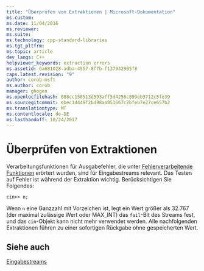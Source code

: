 ```yaml
---
title: "Überprüfen von Extraktionen | Microsoft-Dokumentation"
ms.custom: 
ms.date: 11/04/2016
ms.reviewer: 
ms.suite: 
ms.technology: cpp-standard-libraries
ms.tgt_pltfrm: 
ms.topic: article
dev_langs: C++
helpviewer_keywords: extraction errors
ms.assetid: 6a681028-adba-4557-8f7b-f137932905f8
caps.latest.revision: "9"
author: corob-msft
ms.author: corob
manager: ghogen
ms.openlocfilehash: 088cc150513d593aff5d4250c899eb3712c5fe39
ms.sourcegitcommit: ebec1d449f2bd98aa851667c2bfeb7e27ce657b2
ms.translationtype: MT
ms.contentlocale: de-DE
ms.lasthandoff: 10/24/2017
---
```

# <a name="testing-for-extraction-errors"></a>Überprüfen von Extraktionen
Verarbeitungsfunktionen für Ausgabefehler, die unter [Fehlerverarbeitende Funktionen](../standard-library/output-file-stream-member-functions.md) erörtert wurden, sind für Eingabestreams relevant. Das Testen auf Fehler ist während der Extraktion wichtig. Berücksichtigen Sie Folgendes:  
  
```  
cin>> n;  
```  
  
 Wenn `n` eine Ganzzahl mit Vorzeichen ist, legt ein Wert größer als 32.767 (der maximal zulässige Wert oder MAX_INT) das `fail`-Bit des Streams fest, und das `cin`-Objekt kann nicht mehr verwendet werden. Alle nachfolgenden Extraktionen führen zu einer sofortigen Rückgabe ohne gespeicherten Wert.  
  
## <a name="see-also"></a>Siehe auch  
 [Eingabestreams](../standard-library/input-streams.md)

